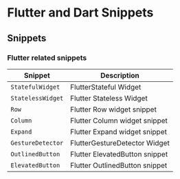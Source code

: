 # Flutter and Dart Snippets

## Snippets

### Flutter related snippets

| Snippet        | Description                                                                      |
| -------------- | -------------------------------------------------------------------------------- |
| `StatefulWidget`   |  FlutterStateful  Widget                                                        |
| `StatelessWidget`   |  Flutter Stateless Widget |
| `Row` |  Flutter Row widget snippet |
| `Column` |  Flutter Column widget snippet |
| `Expand` |  Flutter Expand widget snippet |
| `GestureDetector`     |  FlutterGestureDetector Widget |
| `OutlinedButton` | Flutter ElevatedButton snippet |
| `ElevatedButton` | Flutter OutlinedButton snippet |
